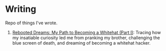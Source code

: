# Writing

Repo of things I've wrote.

1. [Rebooted Dreams: My Path to Becoming a Whitehat (Part I)](https://github.com/johnsonstephan/writing/blob/main/rebooted-dreams-whitehat-pt1): Tracing how my insatiable curiosity led me from pranking my brother, challenging the blue screen of death, and dreaming of becoming a whitehat hacker.
